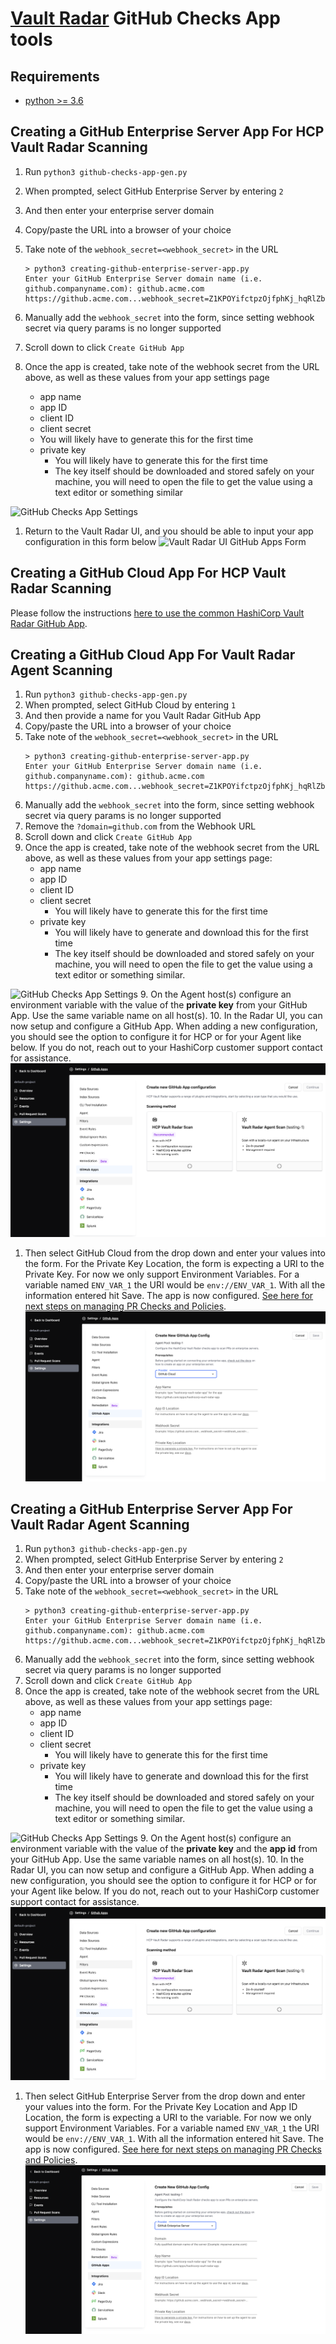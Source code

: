 # [Vault Radar](https://developer.hashicorp.com/hcp/docs/vault-radar) GitHub Checks App tools

## Requirements
- [python >= 3.6](https://www.python.org/downloads/)

## Creating a GitHub Enterprise Server App For **HCP Vault Radar** Scanning
1. Run `python3 github-checks-app-gen.py`
2. When prompted, select GitHub Enterprise Server by entering `2`
3. And then enter your enterprise server domain
4. Copy/paste the URL into a browser of your choice
5. Take note of the `webhook_secret=<webhook_secret>` in the URL
    ```
    > python3 creating-github-enterprise-server-app.py
    Enter your GitHub Enterprise Server domain name (i.e. github.companyname.com): github.acme.com
    https://github.acme.com...webhook_secret=Z1KPOYifctpzOjfphKj_hqRlZbrDOBG9AU7hgj7iPrk...
    ```
6. Manually add the `webhook_secret` into the form, since setting webhook secret via query params is no longer supported 
7. Scroll down to click `Create GitHub App`
   
8. Once the app is created, take note of the webhook secret from the URL above, as well as these values from your app settings page
    * app name
    * app ID
    * client ID
    * client secret
     * You will likely have to generate this for the first time
    * private key
      * You will likely have to generate this for the first time
      * The key itself should be downloaded and stored safely on your machine, you will need to open the file to get the value using a text editor or something similar

 ![GitHub Checks App Settings](github-checks-app-settings.png)
1. Return to the Vault Radar UI, and you should be able to input your app configuration in this form below
 ![Vault Radar UI GitHub Apps Form](vault-radar-ui-github-apps-form.png)

## Creating a GitHub Cloud App For **HCP Vault Radar** Scanning
Please follow the instructions [here to use the common HashiCorp Vault Radar GitHub App](https://developer.hashicorp.com/hcp/docs/vault-radar/manage/create-pull-request-check-policies#github-cloud).

## Creating a GitHub Cloud App For **Vault Radar Agent** Scanning

1. Run `python3 github-checks-app-gen.py`
2. When prompted, select GitHub Cloud by entering `1`
2. And then provide a name for you Vault Radar GitHub App
3. Copy/paste the URL into a browser of your choice
4. Take note of the `webhook_secret=<webhook_secret>` in the URL
    ```
    > python3 creating-github-enterprise-server-app.py
    Enter your GitHub Enterprise Server domain name (i.e. github.companyname.com): github.acme.com
    https://github.acme.com...webhook_secret=Z1KPOYifctpzOjfphKj_hqRlZbrDOBG9AU7hgj7iPrk...
    ```
5. Manually add the `webhook_secret` into the form, since setting webhook secret via query params is no longer supported
6. Remove the `?domain=github.com` from the Webhook URL
7. Scroll down and click `Create GitHub App`
8. Once the app is created, take note of the webhook secret from the URL above, as well as these values from your app settings page:
    * app name
    * app ID
    * client ID
    * client secret
      * You will likely have to generate this for the first time
    * private key
      * You will likely have to generate and download this for the first time
      * The key itself should be downloaded and stored safely on your machine, you will need to open the file to get the value using a text editor or something similar.

 ![GitHub Checks App Settings](github-checks-app-settings.png)
9. On the Agent host(s) configure an environment variable with the value of the **private key** from your GitHub App. Use the same variable name on all host(s).
10. In the Radar UI, you can now setup and configure a GitHub App. When adding a new configuration, you should see the option to configure it for HCP or for your Agent like below. If you do not, reach out to your HashiCorp customer support contact for assistance.
 ![GitHub Checks App Selection](github-checks-app-config-selection.png)
1.  Then select GitHub Cloud from the drop down and enter your values into the form. For the Private Key Location, the form is expecting a URI to the Private Key. For now we only support Environment Variables. For a variable named `ENV_VAR_1` the URI would be `env://ENV_VAR_1`. With all the information entered hit Save. The app is now configured. [See here for next steps on managing PR Checks and Policies](https://developer.hashicorp.com/hcp/docs/vault-radar/manage/create-pull-request-check-policies#configure-repositories).
 ![GitHub Checks App Settings](github-checks-app-settings-agent-cloud.png)

## Creating a GitHub Enterprise Server App For **Vault Radar Agent** Scanning

1. Run `python3 github-checks-app-gen.py`
2. When prompted, select GitHub Enterprise Server by entering `2`
3. And then enter your enterprise server domain
4. Copy/paste the URL into a browser of your choice
5. Take note of the `webhook_secret=<webhook_secret>` in the URL
    ```
    > python3 creating-github-enterprise-server-app.py
    Enter your GitHub Enterprise Server domain name (i.e. github.companyname.com): github.acme.com
    https://github.acme.com...webhook_secret=Z1KPOYifctpzOjfphKj_hqRlZbrDOBG9AU7hgj7iPrk...
    ```
6. Manually add the `webhook_secret` into the form, since setting webhook secret via query params is no longer supported
7. Scroll down and click `Create GitHub App`
8. Once the app is created, take note of the webhook secret from the URL above, as well as these values from your app settings page:
    * app name
    * app ID
    * client ID
    * client secret
      * You will likely have to generate this for the first time
    * private key
      * You will likely have to generate and download this for the first time
      * The key itself should be downloaded and stored safely on your machine, you will need to open the file to get the value using a text editor or something similar.

 ![GitHub Checks App Settings](github-checks-app-settings.png)
9. On the Agent host(s) configure an environment variable with the value of the **private key** and the **app id** from your GitHub App. Use the same variable names on all host(s).
10. In the Radar UI, you can now setup and configure a GitHub App. When adding a new configuration, you should see the option to configure it for HCP or for your Agent like below. If you do not, reach out to your HashiCorp customer support contact for assistance.
 ![GitHub Checks App Selection](github-checks-app-config-selection.png)
1.  Then select GitHub Enterprise Server from the drop down and enter your values into the form. For the Private Key Location and App ID Location, the form is expecting a URI to the variable. For now we only support Environment Variables. For a variable named `ENV_VAR_1` the URI would be `env://ENV_VAR_1`. With all the information entered hit Save. The app is now configured. [See here for next steps on managing PR Checks and Policies](https://developer.hashicorp.com/hcp/docs/vault-radar/manage/create-pull-request-check-policies#configure-repositories).
 ![GitHub Checks App Settings](github-checks-app-settings-agent-enterprise.png)
